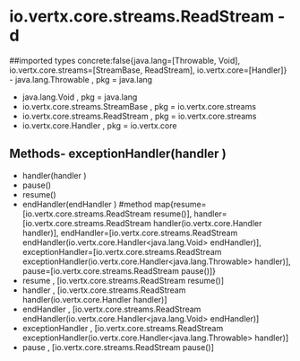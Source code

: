 # io.vertx.core.streams.ReadStream - d
##imported types concrete:false{java.lang=[Throwable, Void], io.vertx.core.streams=[StreamBase, ReadStream], io.vertx.core=[Handler]} - java.lang.Throwable  , pkg = java.lang
- java.lang.Void  , pkg = java.lang
- io.vertx.core.streams.StreamBase  , pkg = io.vertx.core.streams
- io.vertx.core.streams.ReadStream  , pkg = io.vertx.core.streams
- io.vertx.core.Handler  , pkg = io.vertx.core
## Methods- exceptionHandler(handler )
- handler(handler )
- pause()
- resume()
- endHandler(endHandler )
#method map{resume=[io.vertx.core.streams.ReadStream<T> resume()], handler=[io.vertx.core.streams.ReadStream<T> handler(io.vertx.core.Handler<T> handler)], endHandler=[io.vertx.core.streams.ReadStream<T> endHandler(io.vertx.core.Handler<java.lang.Void> endHandler)], exceptionHandler=[io.vertx.core.streams.ReadStream<T> exceptionHandler(io.vertx.core.Handler<java.lang.Throwable> handler)], pause=[io.vertx.core.streams.ReadStream<T> pause()]} 
- resume , [io.vertx.core.streams.ReadStream<T> resume()]
- handler , [io.vertx.core.streams.ReadStream<T> handler(io.vertx.core.Handler<T> handler)]
- endHandler , [io.vertx.core.streams.ReadStream<T> endHandler(io.vertx.core.Handler<java.lang.Void> endHandler)]
- exceptionHandler , [io.vertx.core.streams.ReadStream<T> exceptionHandler(io.vertx.core.Handler<java.lang.Throwable> handler)]
- pause , [io.vertx.core.streams.ReadStream<T> pause()]
